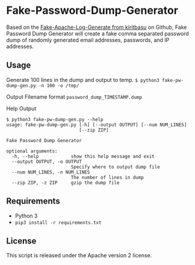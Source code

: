 # Fake-Password-Dump-Generator

Based on the [Fake-Apache-Log-Generate from kiritbasu](https://github.com/kiritbasu/Fake-Apache-Log-Generator) on Github, Fake Password Dump Generator will create a fake comma separated password dump of randomly generated email addresses, passwords, and IP addresses. 

## Usage

Generate 100 lines in the dump and output to temp.
`$ python3 fake-pw-dump-gen.py -n 100 -o /tmp/`

Output Filename format
`password_dump_TIMESTAMP.dump`


Help Output

```
$ python3 fake-pw-dump-gen.py --help
usage: fake-pw-dump-gen.py [-h] [--output OUTPUT] [--num NUM_LINES]
                           [--zip ZIP]

Fake Password Dump Generator

optional arguments:
  -h, --help            show this help message and exit
  --output OUTPUT, -o OUTPUT
                        Specify where to output dump file
  --num NUM_LINES, -n NUM_LINES
                        The number of lines in dump
  --zip ZIP, -z ZIP     gzip the dump file

```

## Requirements

- Python 3
- `pip3 install -r requirements.txt`

## License
This script is released under the Apache version 2 license.

